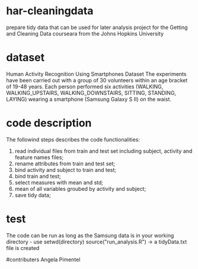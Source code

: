 # har-cleaningdata
prepare tidy data that can be used for later analysis
project for the Getting and Cleaning Data courseara from the Johns Hopkins University

# dataset
Human Activity Recognition Using Smartphones Dataset
The experiments have been carried out with a group of 30 volunteers within an age bracket of 19-48 years. Each person performed six activities (WALKING, WALKING_UPSTAIRS, WALKING_DOWNSTAIRS, SITTING, STANDING, LAYING) wearing a smartphone (Samsung Galaxy S II) on the waist.

# code description
The followind steps describes the code functionalities:
  1) read individual files from train and test set including subject, activity and feature names files;
  2) rename attributes from train and test set;
  3) bind activity and subject to train and test;
  4) bind train and test;
  5) select measures with mean and std;
  6) mean of all variables groubed by activity and subject;
  7) save tidy data;
  
# test
The code can be run as long as the Samsung data is in your working directory - use setwd(directory)
source("run_analysis.R") -> a tidyData.txt file is created

#contributers
Angela Pimentel





